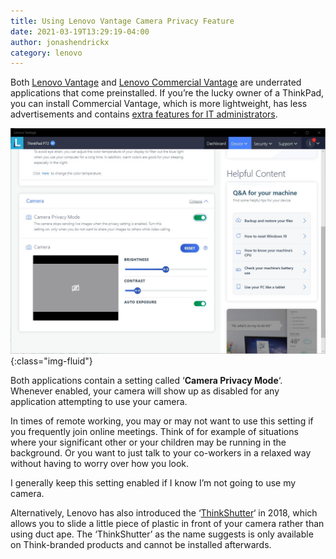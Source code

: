 ```yaml
---
title: Using Lenovo Vantage Camera Privacy Feature
date: 2021-03-19T13:29:19-04:00
author: jonashendrickx
category: lenovo
---
```

Both <a href="https://www.lenovo.com/us/en/software/vantage" target="_blank" rel="noopener">Lenovo Vantage</a> and <a href="https://www.microsoft.com/en-us/p/commercial-vantage/9nr5b8gvvm13" target="_blank" rel="noopener">Lenovo Commercial Vantage</a> are underrated applications that come preinstalled. If you&#8217;re the lucky owner of a ThinkPad, you can install Commercial Vantage, which is more lightweight, has less advertisements and contains <a href="https://support.lenovo.com/es/en/solutions/hf003321-lenovo-vantage-for-enterprise" target="_blank" rel="noopener">extra features for IT administrators</a>.

![Lenovo Vantage Camera Privacy](/assets/img/posts/2021/03/lenovo-vantage-camera-privacy-1.jpg){:class="img-fluid"}

Both applications contain a setting called &#8216;**Camera Privacy Mode**&#8216;. Whenever enabled, your camera will show up as disabled for any application attempting to use your camera.

In times of remote working, you may or may not want to use this setting if you frequently join online meetings. Think of for example of situations where your significant other or your children may be running in the background. Or you want to just talk to your co-workers in a relaxed way without having to worry over how you look.

I generally keep this setting enabled if I know I&#8217;m not going to use my camera.

Alternatively, Lenovo has also introduced the &#8216;<a href="https://twitter.com/lenovo/status/1013048255968497664" target="_blank" rel="noopener">ThinkShutter</a>&#8216; in 2018, which allows you to slide a little piece of plastic in front of your camera rather than using duct ape. The &#8216;ThinkShutter&#8217; as the name suggests is only available on Think-branded products and cannot be installed afterwards.